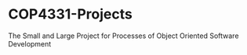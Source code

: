 # COP4331-Projects
The Small and Large Project for Processes of Object Oriented Software Development
